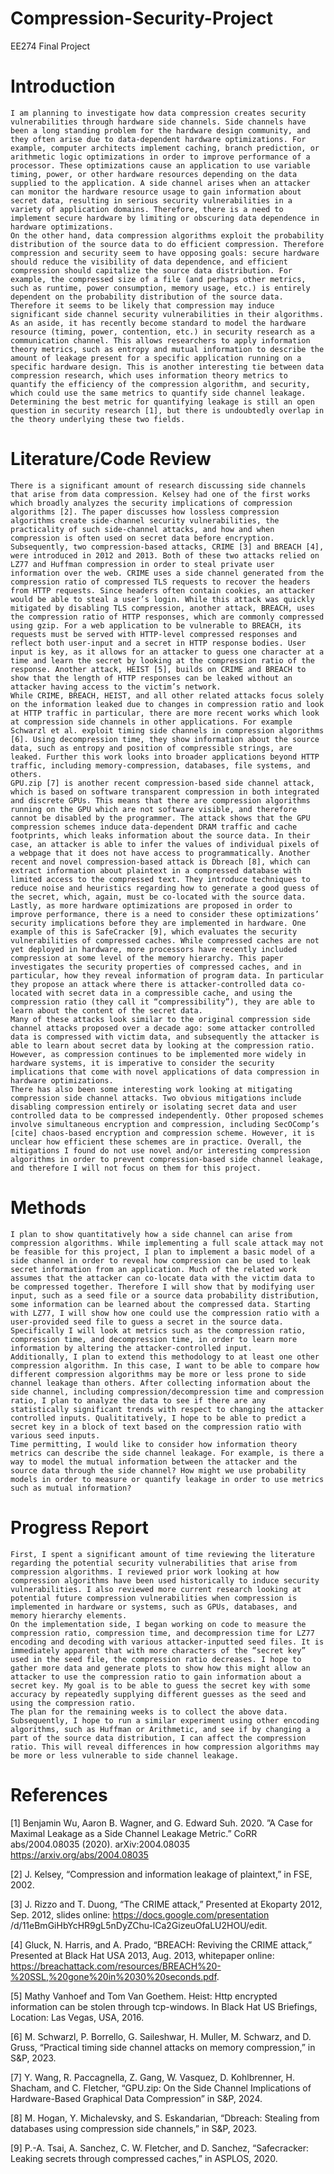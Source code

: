# Compression-Security-Project
EE274 Final Project


# Introduction
    I am planning to investigate how data compression creates security vulnerabilities through hardware side channels. Side channels have been a long standing problem for the hardware design community, and they often arise due to data-dependent hardware optimizations. For example, computer architects implement caching, branch prediction, or arithmetic logic optimizations in order to improve performance of a processor. These optimizations cause an application to use variable timing, power, or other hardware resources depending on the data supplied to the application. A side channel arises when an attacker can monitor the hardware resource usage to gain information about secret data, resulting in serious security vulnerabilities in a variety of application domains. Therefore, there is a need to implement secure hardware by limiting or obscuring data dependence in hardware optimizations.
    On the other hand, data compression algorithms exploit the probability distribution of the source data to do efficient compression. Therefore compression and security seem to have opposing goals: secure hardware should reduce the visibility of data dependence, and efficient compression should capitalize the source data distribution. For example, the compressed size of a file (and perhaps other metrics, such as runtime, power consumption, memory usage, etc.) is entirely dependent on the probability distribution of the source data. Therefore it seems to be likely that compression may induce significant side channel security vulnerabilities in their algorithms.
    As an aside, it has recently become standard to model the hardware resource (timing, power, contention, etc.) in security research as a communication channel. This allows researchers to apply information theory metrics, such as entropy and mutual information to describe the amount of leakage present for a specific application running on a specific hardware design. This is another interesting tie between data compression research, which uses information theory metrics to quantify the efficiency of the compression algorithm, and security, which could use the same metrics to quantify side channel leakage. Determining the best metric for quantifying leakage is still an open question in security research [1], but there is undoubtedly overlap in the theory underlying these two fields.


# Literature/Code Review
    There is a significant amount of research discussing side channels that arise from data compression. Kelsey had one of the first works which broadly analyzes the security implications of compression algorithms [2]. The paper discusses how lossless compression algorithms create side-channel security vulnerabilities, the practicality of such side-channel attacks, and how and when compression is often used on secret data before encryption. 
    Subsequently, two compression-based attacks, CRIME [3] and BREACH [4], were introduced in 2012 and 2013. Both of these two attacks relied on LZ77 and Huffman compression in order to steal private user information over the web. CRIME uses a side channel generated from the compression ratio of compressed TLS requests to recover the headers from HTTP requests. Since headers often contain cookies, an attacker would be able to steal a user’s login. While this attack was quickly mitigated by disabling TLS compression, another attack, BREACH, uses the compression ratio of HTTP responses, which are commonly compressed using gzip. For a web application to be vulnerable to BREACH, its requests must be served with HTTP-level compressed responses and reflect both user-input and a secret in HTTP response bodies. User input is key, as it allows for an attacker to guess one character at a time and learn the secret by looking at the compression ratio of the response. Another attack, HEIST [5], builds on CRIME and BREACH to show that the length of HTTP responses can be leaked without an attacker having access to the victim’s network. 
    While CRIME, BREACH, HEIST, and all other related attacks focus solely on the information leaked due to changes in compression ratio and look at HTTP traffic in particular, there are more recent works which look at compression side channels in other applications. For example Schwarzl et al. exploit timing side channels in compression algorithms [6]. Using decompression time, they show information about the source data, such as entropy and position of compressible strings, are leaked. Further this work looks into broader applications beyond HTTP traffic, including memory-compression, databases, file systems, and others. 
    GPU.zip [7] is another recent compression-based side channel attack, which is based on software transparent compression in both integrated and discrete GPUs. This means that there are compression algorithms running on the GPU which are not software visible, and therefore cannot be disabled by the programmer. The attack shows that the GPU compression schemes induce data-dependent DRAM traffic and cache footprints, which leaks information about the source data. In their case, an attacker is able to infer the values of individual pixels of a webpage that it does not have access to programmatically. Another recent and novel compression-based attack is Dbreach [8], which can extract information about plaintext in a compressed database with limited access to the compressed text. They introduce techniques to reduce noise and heuristics regarding how to generate a good guess of the secret, which, again, must be co-located with the source data.
    Lastly, as more hardware optimizations are proposed in order to improve performance, there is a need to consider these optimizations’ security implications before they are implemented in hardware. One example of this is SafeCracker [9], which evaluates the security vulnerabilities of compressed caches. While compressed caches are not yet deployed in hardware, more processors have recently included compression at some level of the memory hierarchy. This paper investigates the security properties of compressed caches, and in particular, how they reveal information of program data. In particular they propose an attack where there is attacker-controlled data co-located with secret data in a compressible cache, and using the compression ratio (they call it “compressibility”), they are able to learn about the content of the secret data. 
    Many of these attacks look similar to the original compression side channel attacks proposed over a decade ago: some attacker controlled data is compressed with victim data, and subsequently the attacker is able to learn about secret data by looking at the compression ratio. However, as compression continues to be implemented more widely in hardware systems, it is imperative to consider the security implications that come with novel applications of data compression in hardware optimizations. 
    There has also been some interesting work looking at mitigating compression side channel attacks. Two obvious mitigations include disabling compression entirely or isolating secret data and user controlled data to be compressed independently. Other proposed schemes involve simultaneous encryption and compression, including SecOComp’s [cite] chaos-based encryption and compression scheme. However, it is unclear how efficient these schemes are in practice. Overall, the mitigations I found do not use novel and/or interesting compression algorithms in order to prevent compression-based side channel leakage, and therefore I will not focus on them for this project. 


# Methods
    I plan to show quantitatively how a side channel can arise from compression algorithms. While implementing a full scale attack may not be feasible for this project, I plan to implement a basic model of a side channel in order to reveal how compression can be used to leak secret information from an application. Much of the related work assumes that the attacker can co-locate data with the victim data to be compressed together. Therefore I will show that by modifying user input, such as a seed file or a source data probability distribution, some information can be learned about the compressed data. Starting with LZ77, I will show how one could use the compression ratio with a user-provided seed file to guess a secret in the source data. Specifically I will look at metrics such as the compression ratio, compression time, and decompression time, in order to learn more information by altering the attacker-controlled input. 
    Additionally, I plan to extend this methodology to at least one other compression algorithm. In this case, I want to be able to compare how different compression algorithms may be more or less prone to side channel leakage than others. After collecting information about the side channel, including compression/decompression time and compression ratio, I plan to analyze the data to see if there are any statistically significant trends with respect to changing the attacker controlled inputs. Qualititatively, I hope to be able to predict a secret key in a block of text based on the compression ratio with various seed inputs. 
    Time permitting, I would like to consider how information theory metrics can describe the side channel leakage. For example, is there a way to model the mutual information between the attacker and the source data through the side channel? How might we use probability models in order to measure or quantify leakage in order to use metrics such as mutual information?


# Progress Report
    First, I spent a significant amount of time reviewing the literature regarding the potential security vulnerabilities that arise from compression algorithms. I reviewed prior work looking at how compression algorithms have been used historically to induce security vulnerabilities. I also reviewed more current research looking at potential future compression vulnerabilities when compression is implemented in hardware or systems, such as GPUs, databases, and memory hierarchy elements. 
    On the implementation side, I began working on code to measure the compression ratio, compression time, and decompression time for LZ77 encoding and decoding with various attacker-inputted seed files. It is immediately apparent that with more characters of the “secret key” used in the seed file, the compression ratio decreases. I hope to gather more data and generate plots to show how this might allow an attacker to use the compression ratio to gain information about a secret key. My goal is to be able to guess the secret key with some accuracy by repeatedly supplying different guesses as the seed and using the compression ratio. 
    The plan for the remaining weeks is to collect the above data. Subsequently, I hope to run a similar experiment using other encoding algorithms, such as Huffman or Arithmetic, and see if by changing a part of the source data distribution, I can affect the compression ratio. This will reveal differences in how compression algorithms may be more or less vulnerable to side channel leakage.


# References
[1] Benjamin Wu, Aaron B. Wagner, and G. Edward Suh. 2020. ”A Case for Maximal Leakage as a Side Channel Leakage Metric.” CoRR abs/2004.08035 (2020). arXiv:2004.08035 https://arxiv.org/abs/2004.08035

[2] J. Kelsey, “Compression and information leakage of plaintext,” in FSE, 2002.

[3] J. Rizzo and T. Duong, “The CRIME attack,” Presented at Ekoparty 2012, Sep. 2012, slides online: https://docs.google.com/presentation /d/11eBmGiHbYcHR9gL5nDyZChu-lCa2GizeuOfaLU2HOU/edit.

[4] Gluck, N. Harris, and A. Prado, “BREACH: Reviving the CRIME attack,” Presented at Black Hat USA 2013, Aug. 2013, whitepaper online: https://breachattack.com/resources/BREACH%20-%20SSL,%20gone%20in%2030%20seconds.pdf. 

[5] Mathy Vanhoef and Tom Van Goethem. Heist: Http encrypted information can be stolen through tcp-windows. In Black Hat US Briefings, Location: Las Vegas, USA, 2016.

[6] M. Schwarzl, P. Borrello, G. Saileshwar, H. Muller, M. Schwarz, and D. Gruss, “Practical timing side channel attacks on memory compression,” in S&P, 2023. 

[7] Y. Wang, R. Paccagnella, Z. Gang, W. Vasquez, D. Kohlbrenner, H. Shacham, and C. Fletcher, “GPU.zip: On the Side Channel Implications of Hardware-Based Graphical Data Compression” in S&P, 2024.

[8] M. Hogan, Y. Michalevsky, and S. Eskandarian, “Dbreach: Stealing from databases using compression side channels,” in S&P, 2023. 

[9] P.-A. Tsai, A. Sanchez, C. W. Fletcher, and D. Sanchez, “Safecracker: Leaking secrets through compressed caches,” in ASPLOS, 2020.
